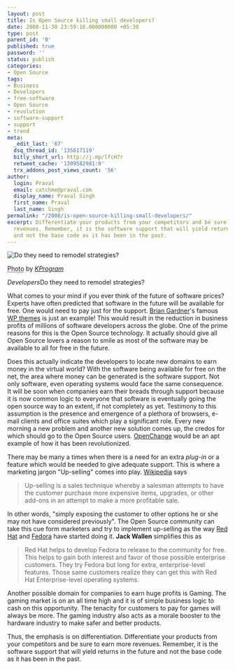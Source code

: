 ```yaml
---
layout: post
title: Is Open Source killing small developers?
date: 2008-11-30 23:59:16.000000000 +05:30
type: post
parent_id: '0'
published: true
password: ''
status: publish
categories:
- Open Source
tags:
- Business
- Developers
- free-software
- Open Source
- revolution
- software-support
- support
- trend
meta:
  _edit_last: '67'
  dsq_thread_id: '135617119'
  bitly_short_url: http://j.mp/lfcH7r
  retweet_cache: '1309582981:0'
  trx_addons_post_views_count: '56'
author:
  login: Praval
  email: catchme@praval.com
  display_name: Praval Singh
  first_name: Praval
  last_name: Singh
permalink: "/2008/is-open-source-killing-small-developers/"
excerpt: Differentiate your products from your competitors and be sure to earn more
  revenues. Remember, it is the software support that will yield returns in the future
  and not the base code as it has been in the past.
---
```

<div class="figure"><img src="/static/2008/11/developer.jpg" alt="Do they need to remodel strategies?" />
<p class="credit"><abbr class="type" title="Photograph">Photo</abbr> by <cite><a href="http://www.flickr.com/photos/kridgway/431653198/">KProgram</a></cite></p>
<p class="caption"><em>Developers</em>Do they need to remodel strategies?</p>
</div>
<p><!--more--></p>
<p>What comes to your mind if you ever think of the future of software prices?  Experts have often predicted that software in the future will be available for free. One would need to pay just for the support. <a href="http://www.briangardner.com">Brian Gardner</a>'s famous <a href="http://www.revolutiontwo.com">WP themes</a> is just an example! This would result in the reduction in business profits of millions of software developers across the globe. One of the prime reasons for this is the Open Source technology. It actually should give all Open Source lovers a reason to smile as most of the software may be available to all for free in the future.</p>
<p>Does this actually indicate the developers to locate new domains to earn money in the virtual world? With the software being available for free on the net, the area where money can be generated is the software support.  Not only software, even operating systems would face the same consequence. It will be soon when companies earn their breads through support because it is now common logic to everyone that software is eventually going the open source way to an extent, if not completely as yet. Testimony to this assumption is the presence and emergence of a plethora of browsers, e-mail clients and office suites which play a significant role. Every new morning a new problem and another new solution comes up, the credos for which should go to the Open Source users. <a href="http://www.openchange.org/">OpenChange</a> would be an apt example of how it has been revolutionized. </p>
<p>There may be many a times when there is a need for an extra <em>plug-in</em> or a feature which would be needed to give adequate support. This is where a marketing jargon "Up-selling" comes into play. <a href="http://www.wikipedia.org">Wikipedia</a> says </p>
<blockquote><p>Up-selling is a sales technique whereby a salesman attempts to have the customer purchase more expensive items, upgrades, or other add-ons in an attempt to make a more profitable sale.</p></blockquote>
<p>In other words, "simply exposing the customer to other options he or she may not have considered previously". The Open Source community can take this cue form marketers and try to implement up-selling as the way <a href="http://www.redhat.com/">Red Hat</a> and <a href="http://www.fedoraproject.org/">Fedora</a> have started doing it. <strong>Jack Wallen</strong> simplifies this as </p>
<blockquote><p>Red Hat helps to develop Fedora to release to the community for free. This helps to gain both interest and favor of those possible enterprise customers. They try Fedora but long for extra, enterprise-level features. Those same customers realize they can get this with Red Hat Enterprise-level operating systems.</p></blockquote>
<p>Another possible domain for companies to earn huge profits is Gaming. The gaming market is on an all time high and it is of simple business logic to cash on this opportunity. The tenacity for customers to pay for games will always be more. The gaming industry also acts as a morale booster to the hardware industry to make safer and better products. </p>
<p>Thus, the emphasis is on differentiation. Differentiate your products from your competitors and be sure to earn more revenues. Remember, it is the software support that will yield returns in the future and not the base code as it has been in the past.</p>
